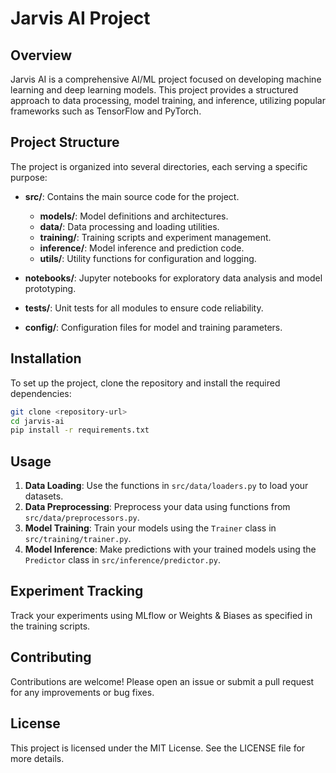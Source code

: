 # Jarvis AI Project

## Overview
Jarvis AI is a comprehensive AI/ML project focused on developing machine learning and deep learning models. This project provides a structured approach to data processing, model training, and inference, utilizing popular frameworks such as TensorFlow and PyTorch.

## Project Structure
The project is organized into several directories, each serving a specific purpose:

- **src/**: Contains the main source code for the project.
  - **models/**: Model definitions and architectures.
  - **data/**: Data processing and loading utilities.
  - **training/**: Training scripts and experiment management.
  - **inference/**: Model inference and prediction code.
  - **utils/**: Utility functions for configuration and logging.
  
- **notebooks/**: Jupyter notebooks for exploratory data analysis and model prototyping.

- **tests/**: Unit tests for all modules to ensure code reliability.

- **config/**: Configuration files for model and training parameters.

## Installation
To set up the project, clone the repository and install the required dependencies:

```bash
git clone <repository-url>
cd jarvis-ai
pip install -r requirements.txt
```

## Usage
1. **Data Loading**: Use the functions in `src/data/loaders.py` to load your datasets.
2. **Data Preprocessing**: Preprocess your data using functions from `src/data/preprocessors.py`.
3. **Model Training**: Train your models using the `Trainer` class in `src/training/trainer.py`.
4. **Model Inference**: Make predictions with your trained models using the `Predictor` class in `src/inference/predictor.py`.

## Experiment Tracking
Track your experiments using MLflow or Weights & Biases as specified in the training scripts.

## Contributing
Contributions are welcome! Please open an issue or submit a pull request for any improvements or bug fixes.

## License
This project is licensed under the MIT License. See the LICENSE file for more details.